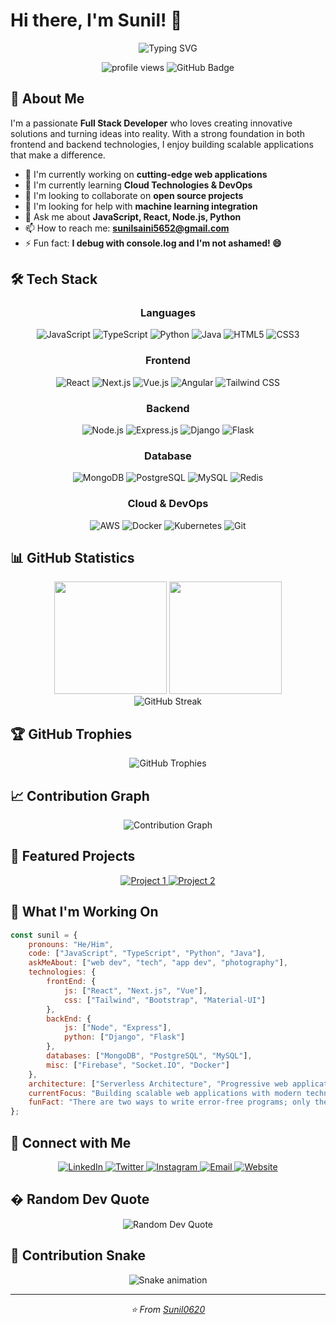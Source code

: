 # Hi there, I'm Sunil! 👋

<div align="center">
  <img src="https://readme-typing-svg.herokuapp.com?font=Fira+Code&pause=1000&color=2F81F7&## 💡 Random Dev Quoteenter=true&vCenter=true&width=435&lines=Full+Stack+Developer;Problem+Solver;Tech+Enthusiast;Always+Learning+New+Things" alt="Typing SVG" />
</div>

<p align="center">
  <img src="https://komarev.com/ghpvc/?username=Sunil0620&label=Profile%20views&color=0e75b6&style=flat" alt="profile views" />
  <img src="https://img.shields.io/github/followers/Sunil0620?label=Followers&style=social" alt="GitHub Badge">
</p>

## 🚀 About Me

I'm a passionate **Full Stack Developer** who loves creating innovative solutions and turning ideas into reality. With a strong foundation in both frontend and backend technologies, I enjoy building scalable applications that make a difference.

- 🔭 I'm currently working on **cutting-edge web applications**
- 🌱 I'm currently learning **Cloud Technologies & DevOps**
- 👯 I'm looking to collaborate on **open source projects**
- 🤔 I'm looking for help with **machine learning integration**
- 💬 Ask me about **JavaScript, React, Node.js, Python**
- 📫 How to reach me: **sunilsaini5652@gmail.com**
- ⚡ Fun fact: **I debug with console.log and I'm not ashamed! 😄**

## 🛠️ Tech Stack

<div align="center">

### Languages
![JavaScript](https://img.shields.io/badge/-JavaScript-F7DF1E?style=flat-square&logo=javascript&logoColor=black)
![TypeScript](https://img.shields.io/badge/-TypeScript-3178C6?style=flat-square&logo=typescript&logoColor=white)
![Python](https://img.shields.io/badge/-Python-3776AB?style=flat-square&logo=python&logoColor=white)
![Java](https://img.shields.io/badge/-Java-ED8B00?style=flat-square&logo=java&logoColor=white)
![HTML5](https://img.shields.io/badge/-HTML5-E34F26?style=flat-square&logo=html5&logoColor=white)
![CSS3](https://img.shields.io/badge/-CSS3-1572B6?style=flat-square&logo=css3&logoColor=white)

### Frontend
![React](https://img.shields.io/badge/-React-61DAFB?style=flat-square&logo=react&logoColor=black)
![Next.js](https://img.shields.io/badge/-Next.js-000000?style=flat-square&logo=next.js&logoColor=white)
![Vue.js](https://img.shields.io/badge/-Vue.js-4FC08D?style=flat-square&logo=vue.js&logoColor=white)
![Angular](https://img.shields.io/badge/-Angular-DD0031?style=flat-square&logo=angular&logoColor=white)
![Tailwind CSS](https://img.shields.io/badge/-Tailwind%20CSS-38B2AC?style=flat-square&logo=tailwind-css&logoColor=white)

### Backend
![Node.js](https://img.shields.io/badge/-Node.js-339933?style=flat-square&logo=node.js&logoColor=white)
![Express.js](https://img.shields.io/badge/-Express.js-000000?style=flat-square&logo=express&logoColor=white)
![Django](https://img.shields.io/badge/-Django-092E20?style=flat-square&logo=django&logoColor=white)
![Flask](https://img.shields.io/badge/-Flask-000000?style=flat-square&logo=flask&logoColor=white)

### Database
![MongoDB](https://img.shields.io/badge/-MongoDB-47A248?style=flat-square&logo=mongodb&logoColor=white)
![PostgreSQL](https://img.shields.io/badge/-PostgreSQL-336791?style=flat-square&logo=postgresql&logoColor=white)
![MySQL](https://img.shields.io/badge/-MySQL-4479A1?style=flat-square&logo=mysql&logoColor=white)
![Redis](https://img.shields.io/badge/-Redis-DC382D?style=flat-square&logo=redis&logoColor=white)

### Cloud & DevOps
![AWS](https://img.shields.io/badge/-AWS-232F3E?style=flat-square&logo=amazon-aws&logoColor=white)
![Docker](https://img.shields.io/badge/-Docker-2496ED?style=flat-square&logo=docker&logoColor=white)
![Kubernetes](https://img.shields.io/badge/-Kubernetes-326CE5?style=flat-square&logo=kubernetes&logoColor=white)
![Git](https://img.shields.io/badge/-Git-F05032?style=flat-square&logo=git&logoColor=white)

</div>

## 📊 GitHub Statistics

<div align="center">
  <img height="180em" src="https://github-readme-stats.vercel.app/api?username=Sunil0620&show_icons=true&theme=tokyonight&include_all_commits=true&count_private=true"/>
  <img height="180em" src="https://github-readme-stats.vercel.app/api/top-langs/?username=Sunil0620&layout=compact&langs_count=7&theme=tokyonight"/>
</div>

<div align="center">
  <img src="https://github-readme-streak-stats.herokuapp.com/?user=Sunil0620&theme=tokyonight" alt="GitHub Streak" />
</div>

## 🏆 GitHub Trophies
<div align="center">
  <img src="https://github-profile-trophy.vercel.app/?username=Sunil0620&theme=tokyonight&row=1&column=7" alt="GitHub Trophies" />
</div>

## 📈 Contribution Graph
<div align="center">
  <img src="https://github-readme-activity-graph.vercel.app/graph?username=Sunil0620&theme=tokyo-night&hide_border=true" alt="Contribution Graph" />
</div>

## 🎯 Featured Projects

<div align="center">
  <a href="https://github.com/Sunil0620/project1">
    <img src="https://github-readme-stats.vercel.app/api/pin/?username=Sunil0620&repo=project1&theme=tokyonight" alt="Project 1" />
  </a>
  <a href="https://github.com/Sunil0620/project2">
    <img src="https://github-readme-stats.vercel.app/api/pin/?username=Sunil0620&repo=project2&theme=tokyonight" alt="Project 2" />
  </a>
</div>

## 🌟 What I'm Working On

```javascript
const sunil = {
    pronouns: "He/Him",
    code: ["JavaScript", "TypeScript", "Python", "Java"],
    askMeAbout: ["web dev", "tech", "app dev", "photography"],
    technologies: {
        frontEnd: {
            js: ["React", "Next.js", "Vue"],
            css: ["Tailwind", "Bootstrap", "Material-UI"]
        },
        backEnd: {
            js: ["Node", "Express"],
            python: ["Django", "Flask"]
        },
        databases: ["MongoDB", "PostgreSQL", "MySQL"],
        misc: ["Firebase", "Socket.IO", "Docker"]
    },
    architecture: ["Serverless Architecture", "Progressive web applications", "Single page applications"],
    currentFocus: "Building scalable web applications with modern technologies",
    funFact: "There are two ways to write error-free programs; only the third one works"
};
```

## 🤝 Connect with Me

<div align="center">
  <a href="https://linkedin.com/in/yourprofile" target="_blank">
    <img src="https://img.shields.io/badge/-LinkedIn-0077B5?style=for-the-badge&logo=linkedin&logoColor=white" alt="LinkedIn" />
  </a>
  <a href="https://twitter.com/yourhandle" target="_blank">
    <img src="https://img.shields.io/badge/-Twitter-1DA1F2?style=for-the-badge&logo=twitter&logoColor=white" alt="Twitter" />
  </a>
  <a href="https://instagram.com/yourhandle" target="_blank">
    <img src="https://img.shields.io/badge/-Instagram-E4405F?style=for-the-badge&logo=instagram&logoColor=white" alt="Instagram" />
  </a>
  <a href="mailto:sunilsaini5652@gmail.com">
    <img src="https://img.shields.io/badge/-Email-D14836?style=for-the-badge&logo=gmail&logoColor=white" alt="Email" />
  </a>
  <a href="https://yourwebsite.com" target="_blank">
    <img src="https://img.shields.io/badge/-Website-000000?style=for-the-badge&logo=About.me&logoColor=white" alt="Website" />
  </a>
</div>

## � Random Dev Quote
<div align="center">
  <img src="https://quotes-github-readme.vercel.app/api?type=horizontal&theme=tokyonight" alt="Random Dev Quote" />
</div>

## 🐍 Contribution Snake
<div align="center">
  <img src="https://raw.githubusercontent.com/Sunil0620/Sunil0620/output/github-contribution-grid-snake.svg" alt="Snake animation" />
</div>

---

<div align="center">
  <i>⭐️ From <a href="https://github.com/Sunil0620">Sunil0620</a></i>
</div>
